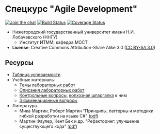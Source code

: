 # Спецкурс "Agile Development"

[![Join the chat][gitter-badge]][gitter]
[![Build Status][travis-badge]][travis]
[![Coverage Status][coveralls-badge]][coveralls]

  - Нижегородский государственный университет имени Н.И. Лобачевского (ННГУ)
    - Институт ИТММ, кафедра МОСТ
  - __License__: Creative Commons Attribution-Share Alike 3.0 ([CC BY-SA 3.0][cc3])

## Ресурсы

  - [Таблица успеваемости][hall-of-fame]
  - Учебные материалы
    - [Темы лабораторных работ][lab-topics]
    - [Описания лабораторных работ][labs]
    - [Контрольные вопросы][control-questions], [колхозная шпаргалка][cheatsheet] к ним
    - [Экзаменационные вопросы][exam-questions]
  - Литература
    - Мика Мартин, Роберт Мартин "Принципы, паттерны и методики гибкой разработки
      на языке C#" ([pdf][book-agile])
    - Мартин Фаулер, Кент Бек и др. "Рефакторинг: улучшение существующего кода"
      ([pdf][book-refactoring])

<!-- LINKS -->

[travis]:           https://travis-ci.org/UNN-VMK-Software/agile-course-practice
[travis-badge]:     https://travis-ci.org/UNN-VMK-Software/agile-course-practice.svg
[gitter]:           https://gitter.im/agile-course-practice-2018/Lobby?utm_source=badge&utm_medium=badge&utm_campaign=pr-badge&utm_content=badge
[gitter-badge]:     https://badges.gitter.im/agile-course-practice-2018/Lobby.svg
[coveralls]:        https://coveralls.io/github/UNN-VMK-Software/agile-course-practice?branch=master
[coveralls-badge]:  https://coveralls.io/repos/github/UNN-VMK-Software/agile-course-practice/badge.svg?branch=master

[hall-of-fame]:         https://docs.google.com/spreadsheets/d/1JXyJBOlLZ8yvMGVVAJ6U3uiH10mMzcm-6n77SWg3p9Q/edit#gid=1556468627
[lab-topics]:           https://docs.google.com/spreadsheets/d/1JXyJBOlLZ8yvMGVVAJ6U3uiH10mMzcm-6n77SWg3p9Q/edit#gid=154282983
[labs]:                 https://github.com/UNN-VMK-Software/agile-course-practice/tree/master/docs
[control-questions]:    https://github.com/UNN-VMK-Software/agile-course-theory/blob/master/slides/control-questions.md
[questions]:            https://github.com/UNN-VMK-Software/agile-course-theory/blob/master/slides/control-questions.md
[cheatsheet]:           https://docs.google.com/document/d/1QhdJOnSw-Gn_-WM9RWLzmxZMrWTB4EbyTkaNBWMGA3Y/edit
[exam-questions]:       https://docs.google.com/spreadsheets/d/1JXyJBOlLZ8yvMGVVAJ6U3uiH10mMzcm-6n77SWg3p9Q/edit#gid=1728105479

[cc3]:              http://creativecommons.org/licenses/by-sa/3.0/
[book-agile]:       http://www.books.ru/books/printsipy-patterny-i-metodiki-gibkoi-razrabotki-na-yazyke-c-fail-pdf-864714/?show=1
[book-refactoring]: http://www.books.ru/books/refaktoring-uluchshenie-sushchestvuyushchego-koda-fail-pdf-552092/?show=1
